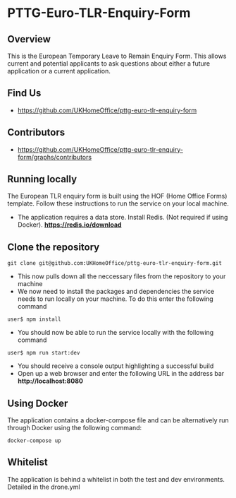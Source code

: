 # PTTG-Euro-TLR-Enquiry-Form

## Overview
This is the European Temporary Leave to Remain Enquiry Form. This allows current and potential applicants to ask questions about either a future application or a current application.

## Find Us
* https://github.com/UKHomeOffice/pttg-euro-tlr-enquiry-form

## Contributors
* https://github.com/UKHomeOffice/pttg-euro-tlr-enquiry-form/graphs/contributors

## Running locally
The European TLR enquiry form is built using the HOF (Home Office Forms) template.
Follow these instructions to run the service on your local machine.

* The application requires a data store. Install Redis. (Not required if using Docker).
**https://redis.io/download**

## Clone the repository
```git clone git@github.com:UKHomeOffice/pttg-euro-tlr-enquiry-form.git```

* This now pulls down all the neccessary files from the repository to your machine
* We now need to install the packages and dependencies the service needs to run locally on your machine. To do this enter the following command

```user$ npm install```

* You should now be able to run the service locally with the following command

```user$ npm run start:dev```

* You should receive a console output highlighting a successful build
* Open up a web browser and enter the following URL in the address bar
**http://localhost:8080**

## Using Docker
The application contains a docker-compose file and can be alternatively run through Docker using the following command:

```docker-compose up```

## Whitelist
The application is behind a whitelist in both the test and dev environments. Detailed in the drone.yml
